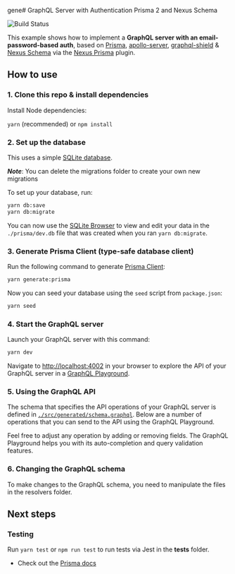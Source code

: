 gene# GraphQL Server with Authentication Prisma 2 and Nexus Schema

![Build Status](https://github.com/ryands17/nexus-auth/workflows/CI/badge.svg)

This example shows how to implement a **GraphQL server with an email-password-based auth**, based on [Prisma](https://www.prisma.io/), [apollo-server](https://www.apollographql.com/server/), [graphql-shield](https://github.com/maticzav/graphql-shield) & [Nexus Schema](https://www.nexusjs.org/#/components/schema/about) via the [Nexus Prisma](https://www.nexusjs.org/#/components/schema/plugins/prisma) plugin.

## How to use

### 1. Clone this repo & install dependencies

Install Node dependencies:

`yarn` (recommended) or `npm install`

### 2. Set up the database

This uses a simple [SQLite database](https://www.sqlite.org/index.html).

**_Note_**: You can delete the migrations folder to create your own new migrations

To set up your database, run:

```sh
yarn db:save
yarn db:migrate
```

You can now use the [SQLite Browser](https://sqlitebrowser.org/) to view and edit your data in the `./prisma/dev.db` file that was created when you ran `yarn db:migrate`.

### 3. Generate Prisma Client (type-safe database client)

Run the following command to generate [Prisma Client](https://www.prisma.io/docs/reference/tools-and-interfaces/prisma-client/generating-prisma-client):

```sh
yarn generate:prisma
```

Now you can seed your database using the `seed` script from `package.json`:

```sh
yarn seed
```

### 4. Start the GraphQL server

Launch your GraphQL server with this command:

```sh
yarn dev
```

Navigate to [http://localhost:4002](http://localhost:4002) in your browser to explore the API of your GraphQL server in a [GraphQL Playground](https://github.com/prisma-labs/graphql-playground).

### 5. Using the GraphQL API

The schema that specifies the API operations of your GraphQL server is defined in [`./src/generated/schema.graphql`](./src/generated/schema.graphql). Below are a number of operations that you can send to the API using the GraphQL Playground.

Feel free to adjust any operation by adding or removing fields. The GraphQL Playground helps you with its auto-completion and query validation features.

### 6. Changing the GraphQL schema

To make changes to the GraphQL schema, you need to manipulate the files in the resolvers folder.

## Next steps

### Testing

Run `yarn test` or `npm run test` to run tests via Jest in the **tests** folder.

- Check out the [Prisma docs](https://www.prisma.io/docs/)
